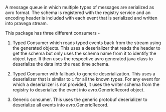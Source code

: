 <!--
Copyright (c) Dell Inc., or its subsidiaries. All Rights Reserved.

Licensed under the Apache License, Version 2.0 (the "License");
you may not use this file except in compliance with the License.
You may obtain a copy of the License at

    http://www.apache.org/licenses/LICENSE-2.0
-->

A message queue in which multiple types of messages are serialized as avro format.
The schema is registered with the registry service and an encoding header is included with each event that is serialized and 
written into pravega stream. 

This package has three different consumers -
1. Typed Consumer which reads typed events back from the stream using the generated objects. 
This uses a deserializer that reads the header to get the schema but only uses the schema name from it to identify the object type.
It then uses the respective avro generated java class to deserialize the data into the read time schema.

2. Typed Consumer with fallback to generic deserialization.
This uses a deserializer that is similar to `1` for all the known types. For any event for which a deserializer is not provided, 
it uses the writer schema from the registry to deserialize the event into avro.GenericRecord object. 

3. Generic consumer.
This uses the generic protobuf deserializer to deserialize all events into avro.GenericRecord.    